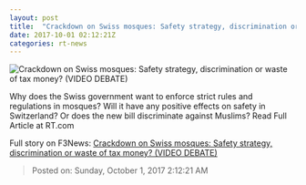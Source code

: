 ```yaml
---
layout: post
title:  "Crackdown on Swiss mosques: Safety strategy, discrimination or waste of tax money? (VIDEO DEBATE)"
date: 2017-10-01 02:12:21Z
categories: rt-news
---
```


![Crackdown on Swiss mosques: Safety strategy, discrimination or waste of tax money? (VIDEO DEBATE)](https://img.rt.com/files/2017.09/article/59cf8867fc7e930f708b4567.jpg)

Why does the Swiss government want to enforce strict rules and regulations in mosques? Will it have any positive effects on safety in Switzerland? Or does the new bill discriminate against Muslims? Read Full Article at RT.com


Full story on F3News: [Crackdown on Swiss mosques: Safety strategy, discrimination or waste of tax money? (VIDEO DEBATE)](http://www.f3nws.com/n/MrkTN)

> Posted on: Sunday, October 1, 2017 2:12:21 AM
